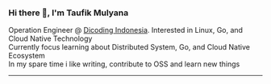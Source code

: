 ### Hi there 👋, I'm Taufik Mulyana
Operation Engineer @ [Dicoding Indonesia](https://www.dicoding.com). Interested in Linux, Go, and Cloud Native Technology  
Currently focus learning about Distributed System, Go, and Cloud Native Ecosystem  
In my spare time i like writing, contribute to OSS and learn new things  

---


